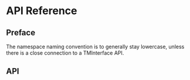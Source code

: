 # API Reference

## Preface

The namespace naming convention is to generally stay lowercase, unless there is a close connection to a TMInterface API.

## API

```AngelScript



```
